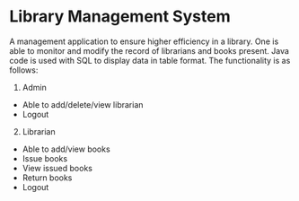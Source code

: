 # Library Management System

A management application to ensure higher efficiency in a library. One is able to monitor and modify the record of librarians and books present. Java code is used with SQL to display data in table format. 
The functionality is as follows: 
1.	Admin 
* Able to add/delete/view librarian
* Logout 

2.	Librarian
* Able to add/view books 
* Issue books
* View issued books
* Return books
* Logout 
